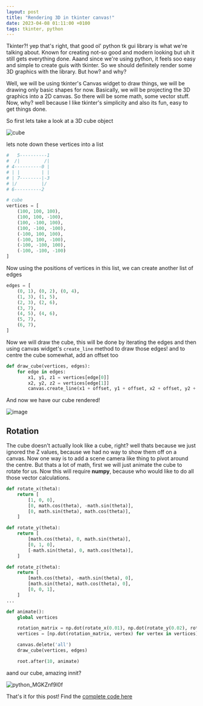 ```yaml
---
layout: post
title: "Rendering 3D in tkinter canvas!"
date: 2023-04-08 01:11:00 +0100
tags: tkinter, python
---
```


Tkinter?! yep that's right, that good ol' python tk gui library is what we're talking about. Known for creating not-so good and modern looking but uh it still gets everything done. Aaand since we're using python, it feels soo easy and simple to create guis with tkinter. So we should definitely render some 3D graphics with the library. But how? and why?

Well, we will be using tkinter's Canvas widget to draw things, we will be drawing only basic shapes for now. Basically, we will be projecting the 3D graphics into a 2D canvas. So there will be some math, some vector stuff. Now, why? well because I like tkinter's simplicity and also its fun, easy to get things done.

So first lets take a look at a 3D cube object

![cube](https://user-images.githubusercontent.com/70792552/230769149-b24e996a-8986-4759-987b-eba48758cdb8.png)

lets note down these vertices into a list

```py
#   5----------1
#  /|         /|
# 4----------0 |
# | |        | |
# | 7--------|-3
# |/         |/
# 6----------2

# cube
vertices = [
    (100, 100, 100),
    (100, 100, -100),
    (100, -100, 100),
    (100, -100, -100),
    (-100, 100, 100),
    (-100, 100, -100),
    (-100, -100, 100),
    (-100, -100, -100)
]
```

Now using the positions of vertices in this list, we can create another list of edges

```py
edges = [
    (0, 1), (0, 2), (0, 4),
    (1, 3), (1, 5),
    (2, 3), (2, 6),
    (3, 7),
    (4, 5), (4, 6),
    (5, 7),
    (6, 7),
]
```

Now we will draw the cube, this will be done by iterating the edges and then using canvas widget's `create_line` method to draw those edges! and to centre the cube somewhat, add an offset too

```py
def draw_cube(vertices, edges):
    for edge in edges:
        x1, y1, z1 = vertices[edge[0]]
        x2, y2, z2 = vertices[edge[1]]
        canvas.create_line(x1 + offset, y1 + offset, x2 + offset, y2 + offset)
```

And now we have our cube rendered!

![image](https://user-images.githubusercontent.com/70792552/230769981-6eea7624-c729-4c2c-8a56-620412648475.png)

## Rotation

The cube doesn't actually look like a cube, right? well thats because we just ignored the Z values, because we had no way to show them off on a canvas. Now one way is to add a scene camera like thing to pivot around the centre. But thats a lot of math, first we will just animate the cube to rotate for us. Now this will require **numpy**, because who would like to do all those vector calculations.

```py
def rotate_x(theta):
    return [
        [1, 0, 0],
        [0, math.cos(theta), -math.sin(theta)],
        [0, math.sin(theta), math.cos(theta)],
    ]

def rotate_y(theta):
    return [
        [math.cos(theta), 0, math.sin(theta)],
        [0, 1, 0],
        [-math.sin(theta), 0, math.cos(theta)],
    ]

def rotate_z(theta):
    return [
        [math.cos(theta), -math.sin(theta), 0],
        [math.sin(theta), math.cos(theta), 0],
        [0, 0, 1],
    ]
...

def animate():
    global vertices

    rotation_matrix = np.dot(rotate_x(0.01), np.dot(rotate_y(0.02), rotate_z(0.03)))
    vertices = [np.dot(rotation_matrix, vertex) for vertex in vertices]

    canvas.delete('all')
    draw_cube(vertices, edges)

    root.after(10, animate)
```

aand our cube, amazing innit?

![python_MGKZnf9l0f](https://user-images.githubusercontent.com/70792552/230770742-511e34af-ce3a-47b4-b046-9e67753de4aa.gif)

That's it for this post! Find the [complete code here](https://gist.github.com/billyeatcookies/96d22e84d13d027205e0dd1ac4b53ae4)
